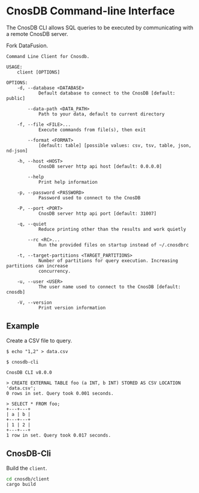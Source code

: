 # CnosDB Command-line Interface

The CnosDB CLI allows SQL queries to be executed by communicating with a remote CnosDB server.

Fork DataFusion.

```ignore
Command Line Client for Cnosdb.

USAGE:
    client [OPTIONS]

OPTIONS:
    -d, --database <DATABASE>
            Default database to connect to the CnosDB [default: public]

        --data-path <DATA_PATH>
            Path to your data, default to current directory

    -f, --file <FILE>...
            Execute commands from file(s), then exit

        --format <FORMAT>
            [default: table] [possible values: csv, tsv, table, json, nd-json]

    -h, --host <HOST>
            CnosDB server http api host [default: 0.0.0.0]

        --help
            Print help information

    -p, --password <PASSWORD>
            Password used to connect to the CnosDB

    -P, --port <PORT>
            CnosDB server http api port [default: 31007]

    -q, --quiet
            Reduce printing other than the results and work quietly

        --rc <RC>...
            Run the provided files on startup instead of ~/.cnosdbrc

    -t, --target-partitions <TARGET_PARTITIONS>
            Number of partitions for query execution. Increasing partitions can increase
            concurrency.

    -u, --user <USER>
            The user name used to connect to the CnosDB [default: cnosdb]

    -V, --version
            Print version information
```

## Example

Create a CSV file to query.

```bash,ignore
$ echo "1,2" > data.csv
```

```sql,ignore
$ cnosdb-cli

CnosDB CLI v8.0.0

> CREATE EXTERNAL TABLE foo (a INT, b INT) STORED AS CSV LOCATION 'data.csv';
0 rows in set. Query took 0.001 seconds.

> SELECT * FROM foo;
+---+---+
| a | b |
+---+---+
| 1 | 2 |
+---+---+
1 row in set. Query took 0.017 seconds.
```

## CnosDB-Cli

Build the `client`.

```bash
cd cnosdb/client
cargo build
```
